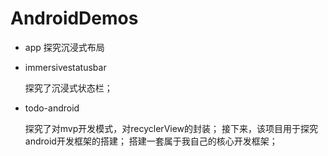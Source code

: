 # AndroidDemos

* app
    探究沉浸式布局


* immersivestatusbar

    探究了沉浸式状态栏；
    

* todo-android

    探究了对mvp开发模式，对recyclerView的封装；
    接下来，该项目用于探究android开发框架的搭建；
    搭建一套属于我自己的核心开发框架；
    
    
    
    
